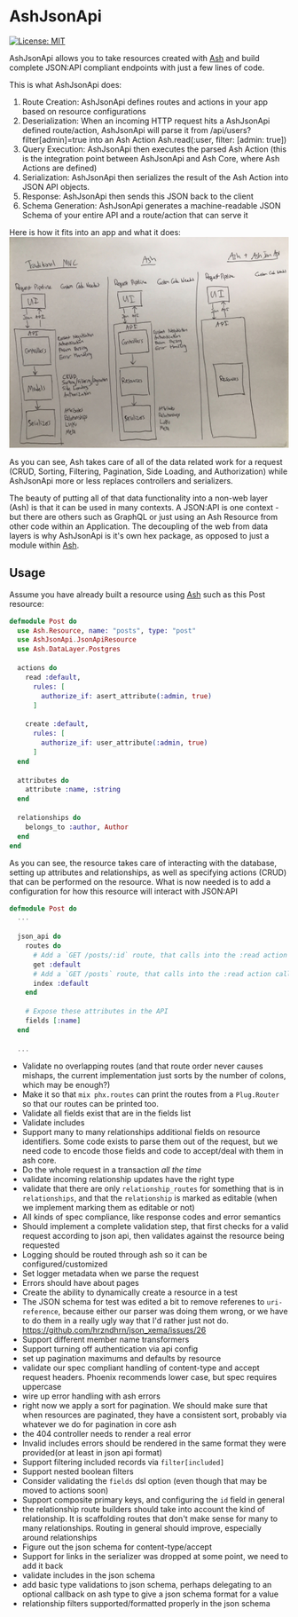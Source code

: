 # AshJsonApi

[![License: MIT](https://img.shields.io/badge/License-MIT-yellow.svg)](https://opensource.org/licenses/MIT)

AshJsonApi allows you to take resources created with [Ash](https://github.com/ash-project/ash) and build complete JSON:API compliant endpoints with just a few lines of code.

This is what AshJsonApi does:

1. Route Creation: AshJsonApi defines routes and actions in your app based on resource configurations
2. Deserialization: When an incoming HTTP request hits a AshJsonApi defined route/action, AshJsonApi will parse it from /api/users?filter[admin]=true into an Ash Action Ash.read(:user, filter: [admin: true])
3. Query Execution: AshJsonApi then executes the parsed Ash Action (this is the integration point between AshJsonApi and Ash Core, where Ash Actions are defined)
4. Serialization: AshJsonApi then serializes the result of the Ash Action into JSON API objects.
5. Response: AshJsonApi then sends this JSON back to the client
6. Schema Generation: AshJsonApi generates a machine-readable JSON Schema of your entire API and a route/action that can serve it

Here is how it fits into an app and what it does:
![Architecture Sketch](documentation/architecture_sketch.jpg)

As you can see, Ash takes care of all of the data related work for a request (CRUD, Sorting, Filtering, Pagination, Side Loading, and Authorization) while AshJsonApi more or less replaces controllers and serializers.

The beauty of putting all of that data functionality into a non-web layer (Ash) is that it can be used in many contexts. A JSON:API is one context - but there are others such as GraphQL or just using an Ash Resource from other code within an Application. The decoupling of the web from data layers is why AshJsonApi is it's own hex package, as opposed to just a module within [Ash](https://github.com/ash-project/ash).

## Usage

Assume you have already built a resource using [Ash](https://github.com/ash-project/ash) such as this Post resource:

```elixir
defmodule Post do
  use Ash.Resource, name: "posts", type: "post"
  use AshJsonApi.JsonApiResource
  use Ash.DataLayer.Postgres

  actions do
    read :default,
      rules: [
        authorize_if: asert_attribute(:admin, true)
      ]

    create :default,
      rules: [
        authorize_if: user_attribute(:admin, true)
      ]
  end

  attributes do
    attribute :name, :string
  end

  relationships do
    belongs_to :author, Author
  end
end
```

As you can see, the resource takes care of interacting with the database, setting up attributes and relationships, as well as specifying actions (CRUD) that can be performed on the resource. What is now needed is to add a configuration for how this resource will interact with JSON:API

```elixir
defmodule Post do
  ...

  json_api do
    routes do
      # Add a `GET /posts/:id` route, that calls into the :read action called :default
      get :default
      # Add a `GET /posts` route, that calls into the :read action called :default
      index :default
    end

    # Expose these attributes in the API
    fields [:name]
  end

  ...
```

- Validate no overlapping routes (and that route order never causes mishaps, the current implementation just sorts by the number of colons, which may be enough?)
- Make it so that `mix phx.routes` can print the routes from a `Plug.Router` so that our routes can be printed too.
- Validate all fields exist that are in the fields list
- Validate includes
- Support many to many relationships additional fields on resource identifiers. Some code exists to parse them out of the request,
  but we need code to encode those fields and code to accept/deal with them in ash core.
- Do the whole request in a transaction _all the time_
- validate incoming relationship updates have the right type
- validate that there are only `relationship_routes` for something that is in `relationships`, and that the `relationship` is marked as editable (when we implement marking them as editable or not)
- All kinds of spec compliance, like response codes and error semantics
- Should implement a complete validation step, that first checks for a valid request according to json api, then validates against the resource being requested
- Logging should be routed through ash so it can be configured/customized
- Set logger metadata when we parse the request
- Errors should have about pages
- Create the ability to dynamically create a resource in a test
- The JSON schema for test was edited a bit to remove referenes to `uri-reference`, because either our parser was doing them wrong, or we have to do them in a really ugly way that I'd rather just not do. https://github.com/hrzndhrn/json_xema/issues/26
- Support different member name transformers
- Support turning off authentication via api config
- set up pagination maximums and defaults by resource
- validate our spec compliant handling of content-type and accept request headers. Phoenix recommends lower case, but spec requires uppercase
- wire up error handling with ash errors
- right now we apply a sort for pagination. We should make sure that when resources are paginated, they have a consistent sort, probably via whatever we do for pagination in core ash
- the 404 controller needs to render a real error
- Invalid includes errors should be rendered in the same format they were provided(or at least in json api format)
- Support filtering included records via `filter[included]`
- Support nested boolean filters
- Consider validating the `fields` dsl option (even though that may be moved to actions soon)
- Support composite primary keys, and configuring the `id` field in general
- the relationship route builders should take into account the kind of relationship. It is scaffolding routes that don't make sense for many to many relationships. Routing in general should improve, especially around relationships
- Figure out the json schema for content-type/accept
- Support for links in the serializer was dropped at some point, we need to add it back
- validate includes in the json schema
- add basic type validations to json schema, perhaps delegating to an optional callback on ash type to give a json schema format for a value
- relationship filters supported/formatted properly in the json schema
